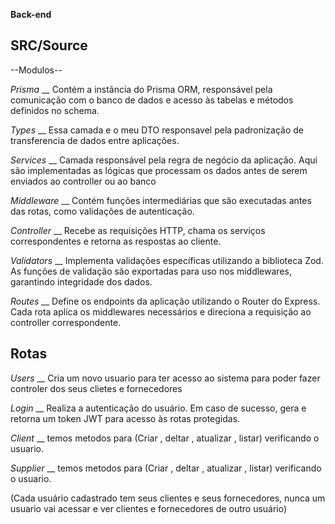 **Back-end**

## SRC/Source

--Modulos--

*Prisma*
__ Contém a instância do Prisma ORM, responsável pela comunicação com o banco de dados e acesso às tabelas e métodos definidos no schema.

*Types*
__ Essa camada e o meu DTO responsavel pela padronização de transferencia de dados entre aplicações.

*Services*
__ Camada responsável pela regra de negócio da aplicação. Aqui são implementadas as lógicas que processam os dados antes de serem enviados ao controller ou ao banco

*Middleware*
__ Contém funções intermediárias que são executadas antes das rotas, como validações de autenticação.

*Controller*
__ Recebe as requisições HTTP, chama os serviços correspondentes e retorna as respostas ao cliente. 

*Validators*
__ Implementa validações específicas utilizando a biblioteca Zod. As funções de validação são exportadas para uso nos middlewares, garantindo integridade dos dados.


*Routes*
__ Define os endpoints da aplicação utilizando o Router do Express. Cada rota aplica os middlewares necessários e direciona a requisição ao controller correspondente.

## Rotas

*Users*
__ Cria um novo usuario para ter acesso ao sistema para poder fazer controler dos seus clietes e fornecedores

*Login*
__ Realiza a autenticação do usuário. Em caso de sucesso, gera e retorna um token JWT para acesso às rotas protegidas.

*Client*
__ temos metodos para (Criar , deltar , atualizar , listar) verificando o usuario.

*Supplier*
__ temos metodos para (Criar , deltar , atualizar , listar) verificando o usuario.


(Cada usuário cadastrado tem seus clientes e seus fornecedores, nunca um usuario vai acessar e ver clientes e fornecedores de outro usuário)